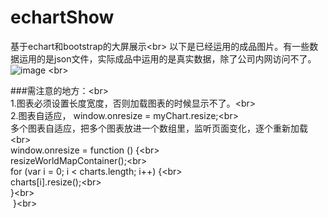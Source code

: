 # echartShow
基于echart和bootstrap的大屏展示\<br>
以下是已经运用的成品图片。有一些数据运用的是json文件，实际成品中运用的是真实数据，除了公司内网访问不了。
![image](https://github.com/sunnywindia/echartShow/blob/master/img/result.jpg)
\<br> 

###需注意的地方：\<br>  
1.图表必须设置长度宽度，否则加载图表的时候显示不了。\<br>  
2.图表自适应， window.onresize = myChart.resize;\<br>  
多个图表自适应，把多个图表放进一个数组里，监听页面变化，逐个重新加载\<br>  
window.onresize = function () {\<br>  
	resizeWorldMapContainer();\<br>  
	for (var i = 0; i < charts.length; i++) {\<br>  
		charts[i].resize();\<br>  
	}\<br>  
  }\<br>  
